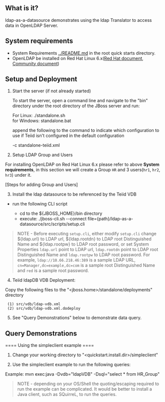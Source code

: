 ## What is it?

ldap-as-a-datasource demonstrates using the ldap Translator to access data in OpenLDAP Server.

## System requirements

* System Requirements [../README.md](../README.md) in the root quick starts directory.
* OpenLDAP be installed on Red Hat Linux 6.x([Red Hat document](https://access.redhat.com/documentation/en-US/Red_Hat_Enterprise_Linux/6/html/Deployment_Guide/ch-Directory_Servers.html#s2-ldap-installation), [Community document](http://www.openldap.org/doc/admin24/guide.html))

## Setup and Deployment

1)  Start the server (if not already started)

	To start the server, open a command line and navigate to the "bin" directory under the root directory of the JBoss server and run:
	
	For Linux:   ./standalone.sh	
	for Windows: standalone.bat

	append the following to the command to indicate which configuration to use if Teiid isn't configured in the default configuration
		
	-c standalone-teiid.xml 
	
2)  Setup LDAP Group and Users

For installing OpenLDAP on Red Hat Linux 6.x please refer to above **System requirements**, in this section we will create a Group `HR` and 3 users(`hr1`, `hr2`, `hr3`) under it.

[Steps for adding Group and Users]

3) Install the ldap datasource to be referenced by the Teiid VDB

-  run the following CLI script

	-	cd to the ${JBOSS_HOME}/bin directory
	-	execute:  ./jboss-cli.sh --connect file={path}/ldap-as-a-datasource/src/scripts/setup.cli 

> NOTE - Before executing `setup.cli`, either modify `setup.cli` change ${ldap.url} to LDAP url, ${ldap.rootdn} to LDAP root Distinguished Name and ${ldap.rootpw} to LDAP root password, or set System Properties `ldap.url` point to LDAP url, `ldap.rootdn` point to LDAP root Distinguished Name and `ldap.rootpw` to LDAP root password. For example, `ldap://10.66.218.46:389` is a sample LDAP URL, `cn=Manager,dc=example,dc=com` is a sample root Distinguished Name and `red` is a sample root password.

4)  Teiid ldapDB VDB Deployment:

Copy the following files to the "<jboss.home>/standalone/deployments" directory

     (1) src/vdb/ldap-vdb.xml
     (2) src/vdb/ldap-vdb.xml.dodeploy

5)  See "Query Demonstrations" below to demonstrate data query.


## Query Demonstrations

==== Using the simpleclient example ====

1) Change your working directory to "<quickstart.install.dir>/simpleclient"

2) Use the simpleclient example to run the following queries:

Example:   mvn exec:java -Dvdb="ldapVDB" -Dsql="select * from HR_Group"


> NOTE - depending on your OS/Shell the quoting/escaping required to run the example can be complicated.  It would be better to install a Java client, such as SQuirreL, to run the queries. 
